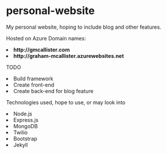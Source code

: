 # personal-website
My personal website, hoping to include blog and other features.

Hosted on Azure
Domain names:
  <li><b>http://gmcallister.com</b>
  <li><b>http://graham-mcallister.azurewebsites.net</b>

TODO
  <li>Build framework
  <li>Create front-end
  <li>Create back-end for blog feature

Technologies used, hope to use, or may look into
  <li>Node.js
  <li>Express.js
  <li>MongoDB
  <li>Twilio
  <li>Bootstrap
  <li>Jekyll
